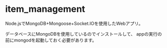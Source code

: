 item_management
==============

Node.jsでMongoDB+Mongoose+Socket.IOを使用したWebアプリ。

データベースにMongoDBを使用しているのでインストールして、
appの実行の前にmongodを起動しておく必要があります。

